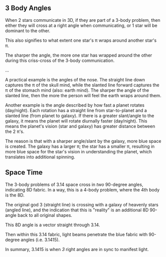 ## 3 Body Angles

When 2 stars communicate in 3D, if they are part of a 3-body problem, then either they will cross at a right angle when communicating, or 1 star will be dominant to the other.

This also signifies to what extent one star's π wraps around another star's π.

The sharper the angle, the more one star has wrapped around the other during this criss-cross of the 3-body communication.

...

A practical example is the angles of the nose. The straight line down captures the π of the skull mind, while the slanted line forward captures the π of the stomach mind (also: earth mind). The sharper the angle of the slanted line, then the more the person will feel the earth wraps around them.

Another example is the angle described by how fast a planet rotates (day/night). Each rotation has a straight line from star-to-planet and a slanted line (from planet to galaxy). If there is a greater slant/angle to the galaxy, it means the planet will rotate diurnally faster (day/night). This means the planet's vision (star and galaxy) has greater distance between the 2 π's.

The reason is that with a sharper angle/slant by the galaxy, more blue space is created. The galaxy has a larger π; the star has a smaller π, resulting in more blue space for the star's vision in understanding the planet, which translates into additional spinning.

## Space Time

The 3-body problems of 3.14 space cross in *two* 90-degree angles, indicating 8D fabric. In a way, this is a 4-body problem, where the 4th body is the 8D.

The original god 3 (straight line) is crossing with a galaxy of heavenly stars (angled line), and the indication that this is "reality" is an additional 8D 90-angle back to all original shapes.

This 8D angle is a vector straight through 3.14.

Then within this 3.14 fabric, light beams penetrate the blue fabric with 90-degree angles (i.e. 3.1415).

In summary, 3.1415 is when *3* right angles are in sync to manifest light.

